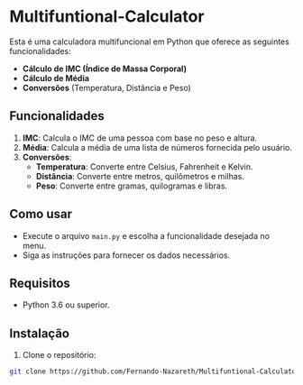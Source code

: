 # Multifuntional-Calculator

Esta é uma calculadora multifuncional em Python que oferece as seguintes funcionalidades:

- **Cálculo de IMC (Índice de Massa Corporal)**
- **Cálculo de Média**
- **Conversões** (Temperatura, Distância e Peso)

## Funcionalidades

1. **IMC**: Calcula o IMC de uma pessoa com base no peso e altura.
2. **Média**: Calcula a média de uma lista de números fornecida pelo usuário.
3. **Conversões**:
   - **Temperatura**: Converte entre Celsius, Fahrenheit e Kelvin.
   - **Distância**: Converte entre metros, quilômetros e milhas.
   - **Peso**: Converte entre gramas, quilogramas e libras.

## Como usar

- Execute o arquivo `main.py` e escolha a funcionalidade desejada no menu.
- Siga as instruções para fornecer os dados necessários.

## Requisitos

- Python 3.6 ou superior.

## Instalação

1. Clone o repositório:

```bash
git clone https://github.com/Fernando-Nazareth/Multifuntional-Calculator.git
```
